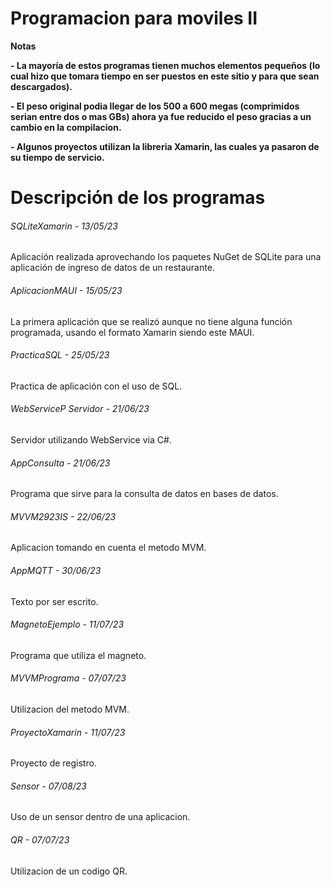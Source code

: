 # Programacion para moviles II

<!----Notas----> 
**Notas**

**- La mayoría de estos programas tienen muchos elementos pequeños (lo cual hizo que tomara tiempo en ser puestos en este sitio y para que sean descargados).**

**- El peso original podia llegar de los 500 a 600 megas (comprimidos serian entre dos o mas GBs) ahora ya fue reducido el peso gracias a un cambio en la compilacion.**

**- Algunos proyectos utilizan la libreria Xamarin, las cuales ya pasaron de su tiempo de servicio.**

<!----Separador de las notas---->

<!----Directorio con descripción de los programas---->
# Descripción de los programas
###### SQLiteXamarin - 13/05/23
Aplicación realizada aprovechando los paquetes NuGet de SQLite para una aplicación de ingreso de datos de un restaurante.

<!----Separador---->

###### AplicacionMAUI - 15/05/23
La primera aplicación que se realizó aunque no tiene alguna función programada, usando el formato Xamarin siendo este MAUI.

<!----Separador---->

###### PracticaSQL - 25/05/23
Practica de aplicación con el uso de SQL.

<!----Separador---->

###### WebServiceP Servidor - 21/06/23
Servidor utilizando WebService via C#.

<!----Separador---->

###### AppConsulta - 21/06/23
Programa que sirve para la consulta de datos en bases de datos.

<!----Separador---->

###### MVVM2923IS - 22/06/23
Aplicacion tomando en cuenta el metodo MVM.

<!----Separador---->

###### AppMQTT - 30/06/23
Texto por ser escrito.

<!----Separador---->

###### MagnetoEjemplo - 11/07/23
Programa que utiliza el magneto.

<!----Separador---->

###### MVVMPrograma - 07/07/23
Utilizacion del metodo MVM.

<!----Separador---->

###### ProyectoXamarin - 11/07/23
Proyecto de registro.

<!----Separador---->

###### Sensor - 07/08/23
Uso de un sensor dentro de una aplicacion.

<!----Separador---->

###### QR - 07/07/23
Utilizacion de un codigo QR.

<!----Separador del directorio con ubicación de archivos---->